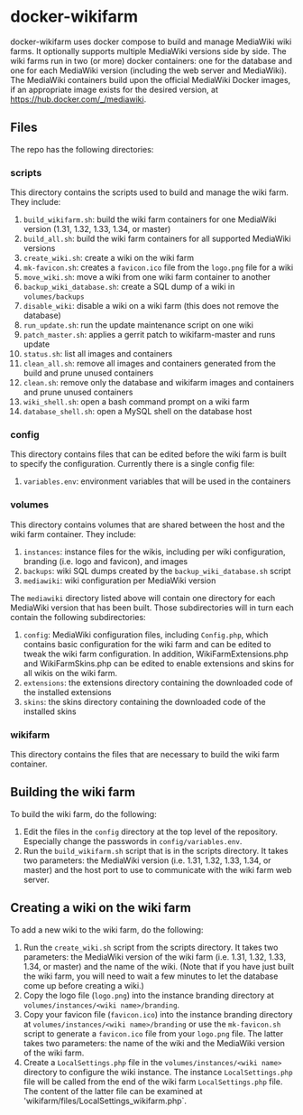 # docker-wikifarm
docker-wikifarm uses docker compose to build and manage MediaWiki wiki farms.
It optionally supports multiple MediaWiki versions side by side. The wiki farms
run in two (or more) docker containers: one for the database and one for each
MediaWiki version (including the web server and MediaWiki). The MediaWiki
containers build upon the official MediaWiki Docker images, if an appropriate
image exists for the desired version, at https://hub.docker.com/_/mediawiki.

## Files
The repo has the following directories:

### scripts

This directory contains the scripts used to build and manage the wiki farm.
They include:

1. `build_wikifarm.sh`: build the wiki farm containers for one MediaWiki
version (1.31, 1.32, 1.33, 1.34, or master)
1. `build_all.sh`: build the wiki farm containers for all supported
MediaWiki versions
1. `create_wiki.sh`: create a wiki on the wiki farm
1. `mk-favicon.sh`: creates a `favicon.ico` file from the `logo.png` file for
a wiki
1. `move_wiki.sh`: move a wiki from one wiki farm container to another
1. `backup_wiki_database.sh`: create a SQL dump of a wiki in `volumes/backups`
1. `disable_wiki`: disable a wiki on a wiki farm (this does not remove the
database)
1. `run_update.sh`: run the update maintenance script on one wiki
1. `patch_master.sh`: applies a gerrit patch to wikifarm-master and runs update
1. `status.sh`: list all images and containers
1. `clean_all.sh`: remove all images and containers generated from the build
and prune unused containers
1. `clean.sh`: remove only the database and wikifarm images and containers and
prune unused containers
1. `wiki_shell.sh`: open a bash command prompt on a wiki farm
1. `database_shell.sh`: open a MySQL shell on the database host

### config

This directory contains files that can be edited before the wiki farm is built
to specify the configuration. Currently there is a single config file:

1. `variables.env`: environment variables that will be used in the containers

### volumes

This directory contains volumes that are shared between the host and the
wiki farm container. They include:

1. `instances`: instance files for the wikis, including per wiki configuration,
branding (i.e. logo and favicon), and images
1. `backups`: wiki SQL dumps created by the `backup_wiki_database.sh` script 
1. `mediawiki`: wiki configuration per MediaWiki version

The `mediawiki` directory listed above will contain one directory for each
MediaWiki version that has been built. Those subdirectories will in turn each
contain the following subdirectories:
1. `config`: MediaWiki configuration files, including `Config.php`, which
contains basic configuration for the wiki farm and can be edited to tweak
the wiki farm configuration. In addition, WikiFarmExtensions.php and
WikiFarmSkins.php can be edited to enable extensions and skins for all wikis
on the wiki farm.
1. `extensions`: the extensions directory containing the downloaded code of
the installed extensions
1. `skins`: the skins directory containing the downloaded code of the
installed skins

### wikifarm

This directory contains the files that are necessary to build the wiki farm
container.

## Building the wiki farm

To build the wiki farm, do the following:

1. Edit the files in the `config` directory at the top level of the repository.
Especially change the passwords in `config/variables.env`.
1. Run the `build_wikifarm.sh` script that is in the scripts directory. It
takes two parameters: the MediaWiki version (i.e. 1.31, 1.32, 1.33, 1.34, or
master) and the host port to use to communicate with the wiki farm web server.

## Creating a wiki on the wiki farm

To add a new wiki to the wiki farm, do the following:

1. Run the `create_wiki.sh` script from the scripts directory. It takes two
parameters: the MediaWiki version of the wiki farm (i.e. 1.31, 1.32, 1.33,
1.34, or master) and the name of the wiki. (Note that if you have just built
the wiki farm, you will need to wait a few minutes to let the database come up
before creating a wiki.)
1. Copy the logo file (`logo.png`) into the instance branding directory at
`volumes/instances/<wiki name>/branding`.
1. Copy your favicon file (`favicon.ico`) into the instance branding directory
at `volumes/instances/<wiki name>/branding` or use the `mk-favicon.sh` script
to generate a `favicon.ico` file from your `logo.png` file. The latter takes
two parameters: the name of the wiki and the MediaWiki version of the wiki
farm.
1. Create a `LocalSettings.php` file in the `volumes/instances/<wiki name>`
directory to configure the wiki instance. The instance `LocalSettings.php` file
will be called from the end of the wiki farm `LocalSettings.php` file. The
content of the latter file can be examined at
'wikifarm/files/LocalSettings_wikifarm.php`.

